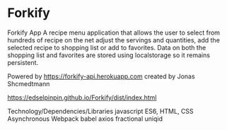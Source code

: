 # Forkify
Forkify App
A recipe menu application that allows the user to select from hundreds of recipe on the net adjust the servings and quantities, add the selected recipe to shopping list or add to favorites. 
Data on both the shopping list and favorites are stored using localstorage so it remains persistent.

Powered by https://forkify-api.herokuapp.com created by Jonas Shcmedtmann

https://edselpinpin.github.io/Forkify/dist/index.html



Technology/Dependencies/Libraries 
javascript ES6, HTML, CSS
Asynchronous 
Webpack
babel
axios
fractional
uniqid
